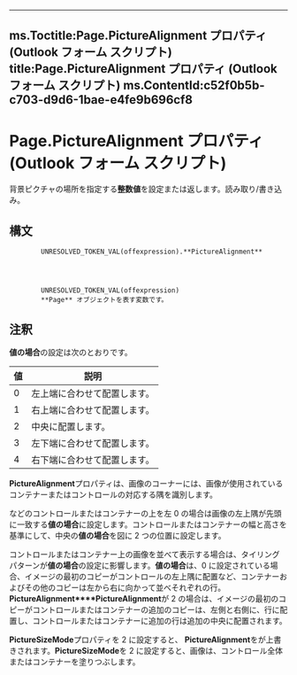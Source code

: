 

---
ms.Toctitle:Page.PictureAlignment プロパティ (Outlook フォーム スクリプト)
title:Page.PictureAlignment プロパティ (Outlook フォーム スクリプト)
ms.ContentId:c52f0b5b-c703-d9d6-1bae-e4fe9b696cf8
---
# Page.PictureAlignment プロパティ (Outlook フォーム スクリプト)




背景ピクチャの場所を指定する**整数値**を設定または返します。読み取り/書き込み。

## 構文

            UNRESOLVED_TOKEN_VAL(offexpression).**PictureAlignment**




            UNRESOLVED_TOKEN_VAL(offexpression)
            **Page** オブジェクトを表す変数です。



## 注釈
**値の場合**の設定は次のとおりです。

|**値**|**説明**|
|---|---|
|0|左上端に合わせて配置します。|
|1|右上端に合わせて配置します。|
|2|中央に配置します。|
|3|左下端に合わせて配置します。|
|4|右下端に合わせて配置します。|



**PictureAlignment**プロパティは、画像のコーナーには、画像が使用されているコンテナーまたはコントロールの対応する隅を識別します。



などのコントロールまたはコンテナーの上を左 0 の場合は画像の左上隅が先頭に一致する**値の場合**に設定します。コントロールまたはコンテナーの幅と高さを基準にして、中央の**値の場合**を図に 2 つの位置に設定します。



コントロールまたはコンテナー上の画像を並べて表示する場合は、タイリング パターンが**値の場合**の設定に影響します。**値の場合**は、0 に設定されている場合、イメージの最初のコピーがコントロールの左上隅に配置など、コンテナーおよびその他のコピーは左から右に向かって並べそれぞれの行。**PictureAlignment****PictureAlignment**が 2 の場合は、イメージの最初のコピーがコントロールまたはコンテナーの追加のコピーは、左側と右側に、行に配置し、コントロールまたはコンテナーに追加の行は追加の中央に配置されます。



**PictureSizeMode**プロパティを 2 に設定すると、 **PictureAlignment**をが上書きされます。**PictureSizeMode**を 2 に設定すると、画像は、コントロール全体またはコンテナーを塗りつぶします。




